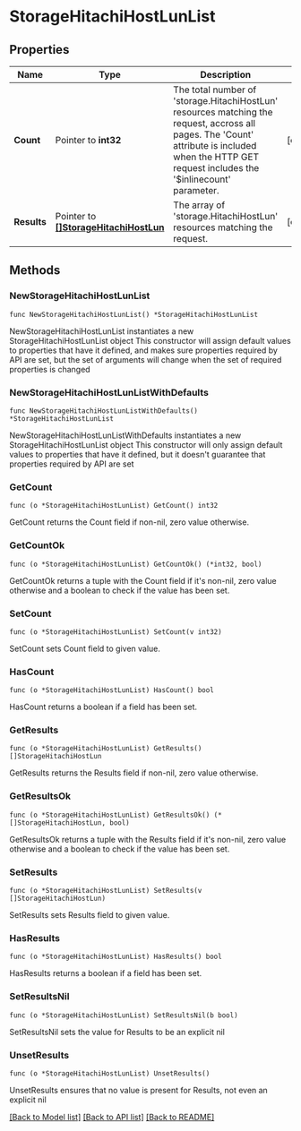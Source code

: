 # StorageHitachiHostLunList

## Properties

Name | Type | Description | Notes
------------ | ------------- | ------------- | -------------
**Count** | Pointer to **int32** | The total number of &#39;storage.HitachiHostLun&#39; resources matching the request, accross all pages. The &#39;Count&#39; attribute is included when the HTTP GET request includes the &#39;$inlinecount&#39; parameter. | [optional] 
**Results** | Pointer to [**[]StorageHitachiHostLun**](storage.HitachiHostLun.md) | The array of &#39;storage.HitachiHostLun&#39; resources matching the request. | [optional] 

## Methods

### NewStorageHitachiHostLunList

`func NewStorageHitachiHostLunList() *StorageHitachiHostLunList`

NewStorageHitachiHostLunList instantiates a new StorageHitachiHostLunList object
This constructor will assign default values to properties that have it defined,
and makes sure properties required by API are set, but the set of arguments
will change when the set of required properties is changed

### NewStorageHitachiHostLunListWithDefaults

`func NewStorageHitachiHostLunListWithDefaults() *StorageHitachiHostLunList`

NewStorageHitachiHostLunListWithDefaults instantiates a new StorageHitachiHostLunList object
This constructor will only assign default values to properties that have it defined,
but it doesn't guarantee that properties required by API are set

### GetCount

`func (o *StorageHitachiHostLunList) GetCount() int32`

GetCount returns the Count field if non-nil, zero value otherwise.

### GetCountOk

`func (o *StorageHitachiHostLunList) GetCountOk() (*int32, bool)`

GetCountOk returns a tuple with the Count field if it's non-nil, zero value otherwise
and a boolean to check if the value has been set.

### SetCount

`func (o *StorageHitachiHostLunList) SetCount(v int32)`

SetCount sets Count field to given value.

### HasCount

`func (o *StorageHitachiHostLunList) HasCount() bool`

HasCount returns a boolean if a field has been set.

### GetResults

`func (o *StorageHitachiHostLunList) GetResults() []StorageHitachiHostLun`

GetResults returns the Results field if non-nil, zero value otherwise.

### GetResultsOk

`func (o *StorageHitachiHostLunList) GetResultsOk() (*[]StorageHitachiHostLun, bool)`

GetResultsOk returns a tuple with the Results field if it's non-nil, zero value otherwise
and a boolean to check if the value has been set.

### SetResults

`func (o *StorageHitachiHostLunList) SetResults(v []StorageHitachiHostLun)`

SetResults sets Results field to given value.

### HasResults

`func (o *StorageHitachiHostLunList) HasResults() bool`

HasResults returns a boolean if a field has been set.

### SetResultsNil

`func (o *StorageHitachiHostLunList) SetResultsNil(b bool)`

 SetResultsNil sets the value for Results to be an explicit nil

### UnsetResults
`func (o *StorageHitachiHostLunList) UnsetResults()`

UnsetResults ensures that no value is present for Results, not even an explicit nil

[[Back to Model list]](../README.md#documentation-for-models) [[Back to API list]](../README.md#documentation-for-api-endpoints) [[Back to README]](../README.md)


